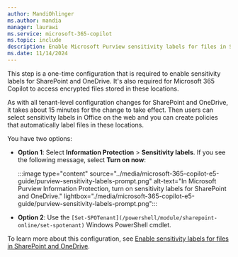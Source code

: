 ```yaml
---
author: MandiOhlinger
ms.author: mandia
manager: laurawi
ms.service: microsoft-365-copilot
ms.topic: include
description: Enable Microsoft Purview sensitivity labels for files in SharePoint and OneDrive for Microsoft 365 Copilot.
ms.date: 11/14/2024
---
```


This step is a one-time configuration that is required to enable sensitivity labels for SharePoint and OneDrive. It's also required for Microsoft 365 Copilot to access encrypted files stored in these locations.

As with all tenant-level configuration changes for SharePoint and OneDrive, it takes about 15 minutes for the change to take effect. Then users can select sensitivity labels in Office on the web and you can create policies that automatically label files in these locations.

You have two options:

- **Option 1**: Select **Information Protection** > **Sensitivity labels**. If you see the following message, select **Turn on now**:

  :::image type="content" source="../media/microsoft-365-copilot-e5-guide/purview-sensitivity-labels-prompt.png" alt-text="In Microsoft Purview Information Protection, turn on sensitivity labels for SharePoint and OneDrive." lightbox="./media/microsoft-365-copilot-e5-guide/purview-sensitivity-labels-prompt.png":::

- **Option 2**: Use the `[Set-SPOTenant](/powershell/module/sharepoint-online/set-spotenant)` Windows PowerShell cmdlet.

To learn more about this configuration, see [Enable sensitivity labels for files in SharePoint and OneDrive](/purview/sensitivity-labels-sharepoint-onedrive-files).
